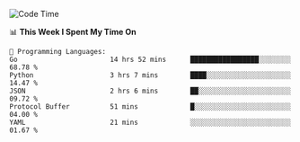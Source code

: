 <!--START_SECTION:waka-->
![Code Time](http://img.shields.io/badge/Code%20Time-866%20hrs%2028%20mins-blue)

📊 **This Week I Spent My Time On** 

```text
💬 Programming Languages: 
Go                       14 hrs 52 mins      █████████████████░░░░░░░░   68.78 % 
Python                   3 hrs 7 mins        ████░░░░░░░░░░░░░░░░░░░░░   14.47 % 
JSON                     2 hrs 6 mins        ██░░░░░░░░░░░░░░░░░░░░░░░   09.72 % 
Protocol Buffer          51 mins             █░░░░░░░░░░░░░░░░░░░░░░░░   04.00 % 
YAML                     21 mins             ░░░░░░░░░░░░░░░░░░░░░░░░░   01.67 % 
```


<!--END_SECTION:waka-->